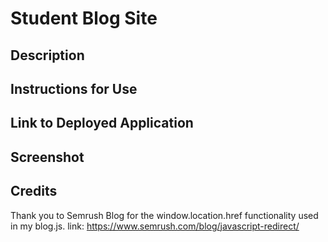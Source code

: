 # Student Blog Site

## Description



## Instructions for Use



## Link to Deployed Application



## Screenshot



## Credits

Thank you to Semrush Blog for the window.location.href functionality used in my blog.js.
link: https://www.semrush.com/blog/javascript-redirect/